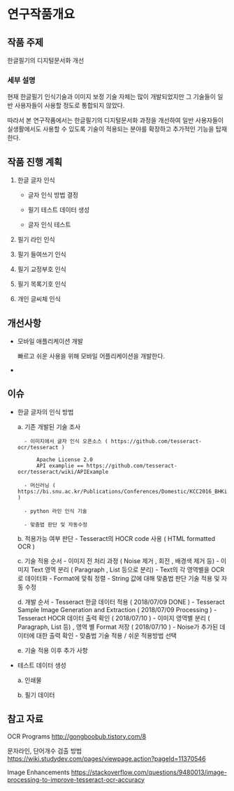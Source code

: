 # 연구작품개요

## 작품 주제

한글필기의 디지털문서화 개선

### 세부 설명

현재 한글필기 인식기술과 이미지 보정 기술 자체는 많이 개발되었지만 그 기술들이 일반 사용자들이 사용할 정도로 통합되지 않았다.

따라서 본 연구작품에서는 한글필기의 디지털문서화 과정을 개선하여 일반 사용자들이 실생활에서도 사용할 수 있도록 기술이 적용되는 분야를 확장하고 추가적인 기능을 탑재한다.


## 작품 진행 계획

1. 한글 글자 인식

	- 글자 인식 방법 결정

	- 필기 테스트 데이터 생성

	- 글자 인식 테스트

2. 필기 라인 인식

3. 필기 들여쓰기 인식

4. 필기 교정부호 인식

5. 필기 목록기호 인식

6. 개인 글씨체 인식

## 개선사항

* 모바일 애플리케이션 개발

  빠르고 쉬운 사용을 위해 모바일 어플리케이션을 개발한다.

* 


## 이슈

* 한글 글자의 인식 방법

	a. 기존 개발된 기술 조사

		- 이미지에서 글자 인식 오픈소스 ( https://github.com/tesseract-ocr/tesseract )

			Apache License 2.0
			API examplie == https://github.com/tesseract-ocr/tesseract/wiki/APIExample 

		- 머신러닝 ( https://bi.snu.ac.kr/Publications/Conferences/Domestic/KCC2016_BHKim.pdf )

		- python 라인 인식 기술

		- 맞춤법 판단 및 자동수정

	b. 적용가능 여부 판단
		- Tesseract의 HOCR code 사용 ( HTML formatted OCR )

	c. 기술 적용 순서 
		- 이미지 전 처리 과정 ( Noise 제거 , 회전 , 배경색 제거 등)
		- 이미지 Text 영역 분리 ( Paragraph , List 등으로 분리)
		- Text의 각 영역별을 OCR로 데이터화
		- Format에 맞춰 정렬
		- String 값에 대해 맞춤법 판단 기술 적용 및 자동 수정

	d. 개발 순서
		- Tesseract 한글 데이터 적용 ( 2018/07/09 DONE )
		- Tesseract Sample Image Generation and Extraction ( 2018/07/09 Processing )
		- Tesseract HOCR 데이터 출력 확인 ( 2018/07/10 )
		- 이미지 영역별 분리 ( Paragraph, List 등) , 영역 별 Format 저장 ( 2018/07/10 )
		- Noise가 추가된 데이터에 대한 출력 확인
		- 맞춤법 기술 적용 / 쉬운 적용방법 선택


	e. 기술 적용 이후 추가 사항



* 테스트 데이터 생성

	a. 인쇄물

	b. 필기 데이터 

## 참고 자료

OCR Programs
http://gongboobub.tistory.com/8

문자라인, 단어개수 검출 방법
https://wiki.studydev.com/pages/viewpage.action?pageId=11370546

Image Enhancements
https://stackoverflow.com/questions/9480013/image-processing-to-improve-tesseract-ocr-accuracy